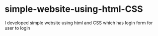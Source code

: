 # simple-website-using-html-CSS
I developed simple website using html and CSS which has login form for user to login
